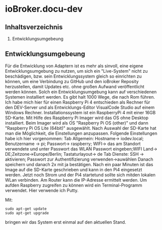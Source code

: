# ioBroker.docu-dev

## Inhaltsverzeichnis
1. Entwicklungsumgebeung

## Entwicklungsumgebeung

Für die Entwicklung von Adaptern ist es mehr als sinvoll, eine eigene Entwicklungsumgebung zu nutzen, um sich ein "Live-System" nicht zu beschädigen, bzw. sein Entwicklungssystem gleich so einrichten zu können, um eine Verbindung zu GitHub und den ioBroker Reposity herzustellen, damit Updates etc. ohne großen Aufwand veröffentlicht werden können. Solch ein Entwicklungsumgebung kann auf verschiedenen Systemen installiert werden. Es gibt halt 1000 Wege, die nach Rom führen. Ich habe mich hier für einen Raspberry Pi 4 entschieden als Rechner für den DEV-Server und als Entwicklungs-Editor VisualCode Studio auf einem Windows Rechner. Installationssystem ist ein RaspberryPi 4 mit einer 16GB SD-Karte. Mit Hilfe des Raspberry Pi Imager wird das OS ohne Desktop installiert.
Beim Imager wird als OS "Raspberry Pi OS (other)" und dann "Raspberry Pi OS Lite (64bit)" ausgewählt. Nach Auswahl der SD-Karte hat man die Möglichkeit,
die Einstellungen anzupassen. Folgende Einstellungen habe ich hier vorgenommen:
Tab Allgemein: Hostname-> iodev.local; Benutzername -> pi; Passwort-> raspberry; WIFI-> das am Standort verwendete und unter Passwort das WLAN Passwort eingeben;WIFI Land-> DE;Zeitzone->Europe/Berlin; Tastaturlayout-> de
Tab Dienste: SSH -> aktivieren; Passwort zur Authentifizierung verwenden->auwählen
Danach speichern und danach 2x mit ja bestätigen.
Nach ein paar Minuten ist das Image auf die SD-Karte geschrieben und kann in den Pi4 eingesetzt werden. Jetzt noch Strom und der Pi4 startetund sollte sich mitden lokalen WLan verbinden. Am Router kann die IP-Adresse ermittelt werden.
Um aufden Raspberry zugreifen zu können wird ein Terminal-Programm verwendet. Hier verwende ich Putty.

Mit:
```
sudo apt-get update
sudo apt-get upgrade
```
bringen wir das System erst einmal auf den aktuellen Stand.
